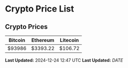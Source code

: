 # Crypto Price List

## Crypto Prices
| Bitcoin | Ethereum | Litecoin |
| ------- | -------- | -------- |
| $93986 | $3393.22 | $106.72 |
**Last Updated:** 2024-12-24 12:47 UTC
**Last Updated:** $DATE$
